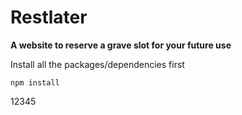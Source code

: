 # Restlater
**A website to reserve a grave slot for your future use**

Install all the packages/dependencies first
```NPM Config
npm install
```
12345
